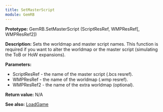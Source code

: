 ```yaml
---
title: SetMasterScript
module: GemRB
---
```


**Prototype:** GemRB.SetMasterScript (ScriptResRef, WMPResRef[, WMPResRef2])

**Description:** Sets the worldmap and master script names. This function 
 is required if you want to alter the worldmap or the master script 
 (simulating the ToB or HoW expansions).

**Parameters:** 
  * ScriptResRef - the name of the master script (.bcs resref). 
  * WMPResRef    - the name of the worldmap (.wmp resref).
  * WMPResRef2   - the name of the extra worldmap (optional).

**Return value:** N/A

**See also:** [LoadGame](LoadGame.md)

